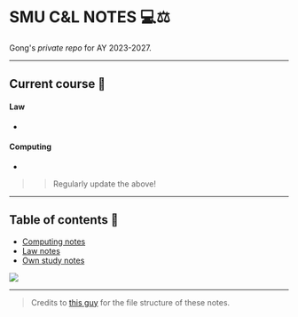 # SMU C&L NOTES 💻⚖️

Gong's *private repo* for AY 2023-2027.

---

## Current course 📌

#### Law

*

#### Computing

*

>> Regularly update the above!

---

## Table of contents 📑

* [Computing notes](computing)
* [Law notes](law)
* [Own study notes](ownstudy)

<img src="https://user-images.githubusercontent.com/117062305/230006500-b6b862da-7263-4012-88ec-8506328541a5.png"/>

---

> Credits to [this guy](https://castel.dev/post/lecture-notes-3/) for the file structure of these notes.
